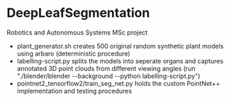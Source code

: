 # DeepLeafSegmentation
Robotics and Autonomous Systems MSc project

- plant_generator.sh creates 500 original random synthetic plant models using arbaro (deterministic procedure)
- labelling-script.py splits the models into seperate organs and captures annotated 3D point clouds from different viewing angles (run "./blender/blender --background --python labelling-script.py")
- pointnet2_tensorflow2/train_seg_net.py holds the custom PointNet++ implementation and testing procedures
